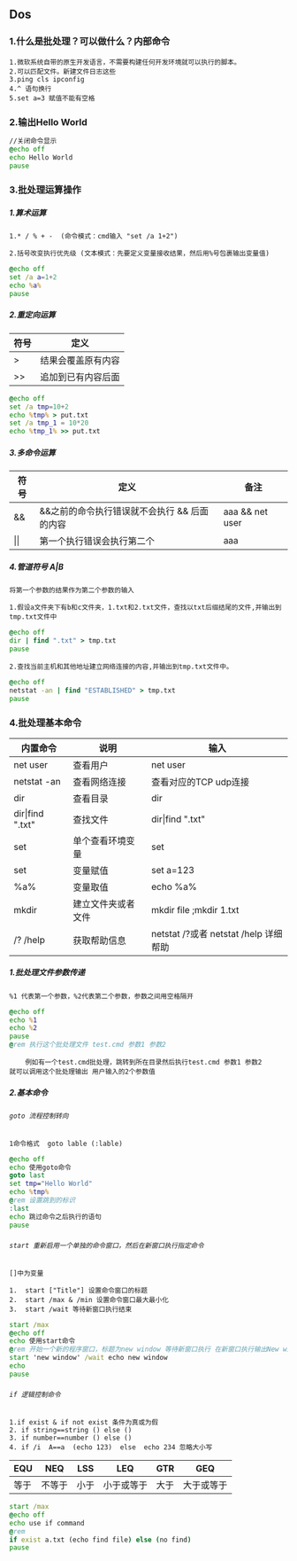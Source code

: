 ## Dos


### 1.什么是批处理？可以做什么？内部命令
  
    1.微软系统自带的原生开发语言，不需要构建任何开发环境就可以执行的脚本。
    2.可以匹配文件。新建文件日志这些
    3.ping cls ipconfig 
    4.^ 语句换行
    5.set a=3 赋值不能有空格

### 2.输出Hello World

``` .bat
//关闭命令显示
@echo off 
echo Hello World
pause
```

### 3.批处理运算操作

##### 1.算术运算

    1.* / % + -  (命令模式：cmd输入 "set /a 1+2")

    2.括号改变执行优先级 (文本模式：先要定义变量接收结果，然后用%号包裹输出变量值)

```.cmd
@echo off
set /a a=1+2
echo %a%
pause
```
##### 2.重定向运算

|符号|定义|
|-|-|
|>|结果会覆盖原有内容|
|>>|追加到已有内容后面|

```.cmd
@echo off
set /a tmp=10+2
echo %tmp% > put.txt
set /a tmp_1 = 10*20
echo %tmp_1% >> put.txt
```

##### 3.多命令运算

|符号|定义|备注|
|-|-|-|
|&&|&&之前的命令执行错误就不会执行 && 后面的内容|aaa && net user|
|\|\||第一个执行错误会执行第二个|aaa|| net user |

##### 4.管道符号 A|B 

`将第一个参数的结果作为第二个参数的输入` 

    1.假设a文件夹下有b和c文件夹，1.txt和2.txt文件，查找以txt后缀结尾的文件,并输出到tmp.txt文件中

```.cmd
@echo off
dir | find ".txt" > tmp.txt
pause
```
    2.查找当前主机和其他地址建立网络连接的内容,并输出到tmp.txt文件中。

```.cmd
@echo off
netstat -an | find "ESTABLISHED" > tmp.txt
pause
```


### 4.批处理基本命令

|内置命令|说明|输入|
|-|-|-|
|net user|查看用户|net user|
|netstat -an|查看网络连接|查看对应的TCP udp连接|
|dir|查看目录|dir|
|dir\|find ".txt" |查找文件|dir\|find ".txt"|
|set|单个查看环境变量|set|
|set|变量赋值|set a=123|
|%a%|变量取值|echo %a%|
|mkdir|建立文件夹或者文件|mkdir file ;mkdir 1.txt|
|/? /help|获取帮助信息|netstat /?或者 netstat /help 详细帮助|

##### 1.批处理文件参数传递

`%1 代表第一个参数，%2代表第二个参数，参数之间用空格隔开`

```.cmd
@echo off
echo %1
echo %2 
pause
@rem 执行这个批处理文件 test.cmd 参数1 参数2
```
        例如有一个test.cmd批处理，跳转到所在目录然后执行test.cmd 参数1 参数2 
    就可以调用这个批处理输出 用户输入的2个参数值

##### 2.基本命令 

###### `goto 流程控制转向`
  
    1命令格式  goto lable (:lable)

```.cmd
@echo off
echo 使用goto命令
goto last
set tmp="Hello World"
echo %tmp%
@rem 设置跳到的标识
:last
echo 跳过命令之后执行的语句
pause
```

###### `start 重新启用一个单独的命令窗口，然后在新窗口执行指定命令`
 
`[]中为变量`
  
    1.  start ["Title"] 设置命令窗口的标题
    2.  start /max & /min 设置命令窗口最大最小化
    3.  start /wait 等待新窗口执行结束

```.cmd
start /max
@echo off
echo 使用start命令
@rem 开始一个新的程序窗口，标题为new window 等待新窗口执行 在新窗口执行输出New window
start 'new window' /wait echo new window
echo
pause
```

###### `if 逻辑控制命令`

    1.if exist & if not exist 条件为真或为假
    2. if string==string () else ()
    3. if number==number () else ()
    4. if /i  A==a  (echo 123)  else  echo 234 忽略大小写
    
|EQU|NEQ| LSS|LEQ|GTR|GEQ|
|-|-|-|-|-|-|
|等于|不等于|小于|小于或等于|大于|大于或等于|
    
```.cmd
start /max
@echo off
echo use if command
@rem 
if exist a.txt (echo find file) else (no find)
pause
```
